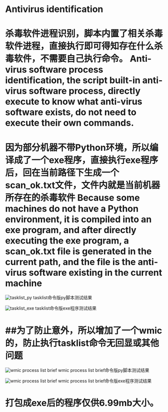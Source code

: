 # Antivirus identification


杀毒软件进程识别，脚本内置了相关杀毒软件进程，直接执行即可得知存在什么杀毒软件，不需要自己执行命令。
Anti-virus software process identification, the script built-in anti-virus software process, directly execute to know what anti-virus software exists, do not need to execute their own commands.
=


因为部分机器不带Python环境，所以编译成了一个exe程序，直接执行exe程序后，回在当前路径下生成一个scan_ok.txt文件，文件内就是当前机器所存在的杀毒软件
Because some machines do not have a Python environment, it is compiled into an exe program, and after directly executing the exe program, a scan_ok.txt file is generated in the current path, and the file is the anti-virus software existing in the current machine
=

![tasklist_py](https://upload.cc/i1/2024/05/01/oLFntZ.png)
tasklist命令版py脚本测试结果

![tasklist_exe](https://upload.cc/i1/2024/05/01/6Bm7Qr.png)
tasklist命令版exe程序测试结果

##为了防止意外，所以增加了一个wmic的，防止执行tasklist命令无回显或其他问题
=

![wmic process list brief](https://upload.cc/i1/2024/05/01/KXt4ld.png)
wmic process list brief命令版py脚本测试结果

![wmic process list brief]([https://upload.cc/i1/2024/05/01/Oknr4m.png)
wmic process list brief命令版exe程序测试结果

打包成exe后的程序仅供6.99mb大小。
==
